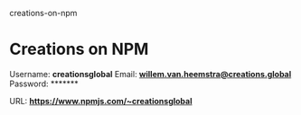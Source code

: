 creations-on-npm
# Creations on NPM

Username: **creationsglobal**
Email: **willem.van.heemstra@creations.global**
Password: *******

URL: **https://www.npmjs.com/~creationsglobal**
